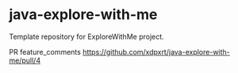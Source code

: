 # java-explore-with-me
Template repository for ExploreWithMe project.

PR feature_comments
https://github.com/xdpxrt/java-explore-with-me/pull/4
